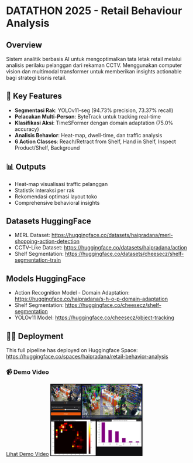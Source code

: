 # DATATHON 2025 - Retail Behaviour Analysis

## Overview
Sistem analitik berbasis AI untuk mengoptimalkan tata letak retail melalui analisis perilaku pelanggan dari rekaman CCTV. Menggunakan computer vision dan multimodal transformer untuk memberikan insights actionable bagi strategi bisnis retail.

## 🚀 Key Features
- **Segmentasi Rak**: YOLOv11-seg (94.73% precision, 73.37% recall)
- **Pelacakan Multi-Person**: ByteTrack untuk tracking real-time
- **Klasifikasi Aksi**: TimeSFormer dengan domain adaptation (75.0% accuracy)
- **Analisis Behavior**: Heat-map, dwell-time, dan traffic analysis
- **6 Action Classes**: Reach/Retract from Shelf, Hand in Shelf, Inspect Product/Shelf, Background

## 📊 Outputs
- Heat-map visualisasi traffic pelanggan
- Statistik interaksi per rak
- Rekomendasi optimasi layout toko
- Comprehensive behavioral insights

## Datasets HuggingFace
- MERL Dataset: https://huggingface.co/datasets/haipradana/merl-shopping-action-detection
- CCTV-Like Dataset: https://huggingface.co/datasets/haipradana/action
- Shelf Segmentation: https://huggingface.co/datasets/cheesecz/shelf-segmentation-train

## Models HuggingFace
- Action Recognition Model - Domain Adaptation: https://huggingface.co/haipradana/s-h-o-p-domain-adaptation
- Shelf Segmentation: https://huggingface.co/cheesecz/shelf-segmentation
- YOLOv11 Model: https://huggingface.co/cheesecz/object-tracking

## 🚀🤗 Deployment
This full pipeline has deployed on Huggingface Space: https://huggingface.co/spaces/haipradana/retail-behavior-analysis

### 📹 Demo Video

[Lihat Demo Video](https://github.com/haipradana/DATATHON-2025-Retail-Behaviour-Analysis/blob/main/demo.mp4)
<a href="https://youtu.be/ZtWqnMJQmu0" target="_blank">
  <img src="https://github.com/haipradana/DATATHON-2025-Retail-Behaviour-Analysis/blob/main/demo-screenshot-half.png?raw=true" width="50%">
</a>

